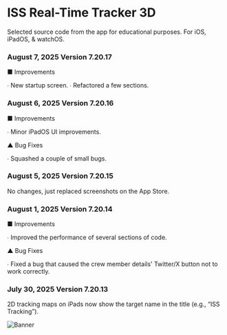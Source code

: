 # ISS Real-Time Tracker 3D
Selected source code from the app for educational purposes.
For iOS, iPadOS, & watchOS.

### August 7, 2025 Version 7.20.17
■ Improvements

∙ New startup screen.
∙ Refactored a few sections.

### August 6, 2025 Version 7.20.16
■ Improvements

∙ Minor iPadOS UI improvements.

▲ Bug Fixes

∙ Squashed a couple of small bugs.

### August 5, 2025 Version 7.20.15
No changes, just replaced screenshots on the App Store.

### August 1, 2025 Version 7.20.14
■ Improvements

∙ Improved the performance of several sections of code.

▲ Bug Fixes

∙ Fixed a bug that caused the crew member details' Twitter/X button not to work correctly.

### July 30, 2025 Version 7.20.13
2D tracking maps on iPads now show the target name in the title (e.g., “ISS Tracking”).

![Banner](https://github.com/MDStebel/ISS-Real-Time-Tracker-3D-Public/blob/a65cc29d34eca2d13f910746b8e7fc1ab198a94c/Banner%20-%20ISS%20Real-Time%20Tracker%203D.png "ISS Real-Time Tracker 3D Screen Shots")
